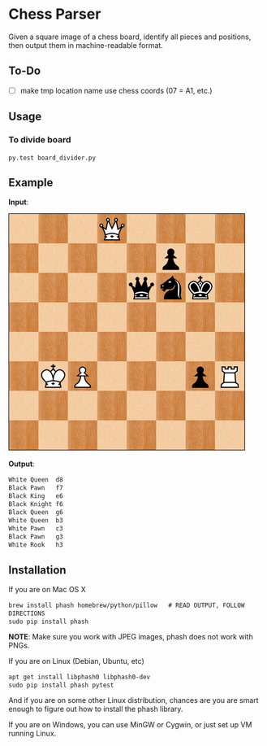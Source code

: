 # Chess Parser

Given a square image of a chess board, identify all pieces and positions,
then output them in machine-readable format.

## To-Do

 - [ ] make tmp location name use chess coords (07 = A1, etc.)

## Usage

### To divide board

```
py.test board_divider.py
```

## Example

**Input**:

![example chess board image](./img/004.png)

**Output**:

```
White Queen  d8
Black Pawn   f7
Black King   e6
Black Knight f6
Black Queen  g6
White Queen  b3
White Pawn   c3
Black Pawn   g3
White Rook   h3
```

## Installation

If you are on Mac OS X
```
brew install phash homebrew/python/pillow   # READ OUTPUT, FOLLOW DIRECTIONS
sudo pip install phash
```

**NOTE**: Make sure you work with JPEG images, phash does not work with PNGs.

If you are on Linux (Debian, Ubuntu, etc)
```
apt get install libphash0 libphash0-dev
sudo pip install phash pytest
```

And if you are on some other Linux distribution, chances are
you are smart enough to figure out how to install the phash
library.

If you are on Windows, you can use MinGW or Cygwin, or just
set up VM running Linux.
